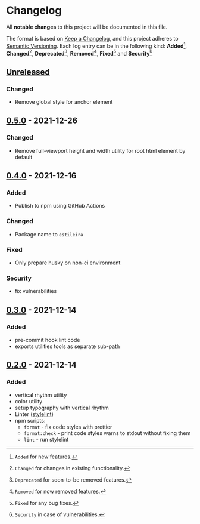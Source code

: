 # Changelog

All **notable changes** to this project will be documented in this file.

The format is based on [Keep a Changelog](https://keepachangelog.com/en/1.0.0/), and this project adheres to [Semantic Versioning](https://semver.org/spec/v2.0.0.html).
Each log entry can be in the following kind: **Added**[^1], **Changed**[^2], **Deprecated**[^3], **Removed**[^4], **Fixed**[^5] and **Security**[^6]

## [Unreleased]

### Changed

- Remove global style for anchor element

## [0.5.0] - 2021-12-26

### Changed

- Remove full-viewport height and width utility for root html element by default

## [0.4.0] - 2021-12-16

### Added

- Publish to npm using GitHub Actions

### Changed

- Package name to `estileira`

### Fixed

- Only prepare husky on non-ci environment

### Security

- fix vulnerabilities

## [0.3.0] - 2021-12-14

### Added

- pre-commit hook lint code
- exports utilities tools as separate sub-path

## [0.2.0] - 2021-12-14

### Added

- vertical rhythm utility
- color utility
- setup typography with vertical rhythm
- Linter ([stylelint](https://stylelint.io/))
- npm scripts:
  - `format` - fix code styles with prettier
  - `format:check` - print code styles warns to stdout without fixing them
  - `lint` - run stylelint

[unreleased]: https://github.com/pherval/scss-framework/compare/v0.5.0...HEAD
[0.5.0]: https://github.com/pherval/scss-framework/compare/v0.4.0...v0.5.0
[0.4.0]: https://github.com/pherval/scss-framework/compare/v0.3.0...v0.4.0
[0.3.0]: https://github.com/pherval/scss-framework/compare/v0.2.0...v0.3.0
[0.2.0]: https://github.com/pherval/scss-framework/compare/v0.1.0...v0.2.0
[0.1.0]: https://github.com/pherval/scss-framework/releases/tag/v0.1.0

[^1]: `Added` for new features.
[^2]: `Changed` for changes in existing functionality.
[^3]: `Deprecated` for soon-to-be removed features.
[^4]: `Removed` for now removed features.
[^5]: `Fixed` for any bug fixes.
[^6]: `Security` in case of vulnerabilities.
